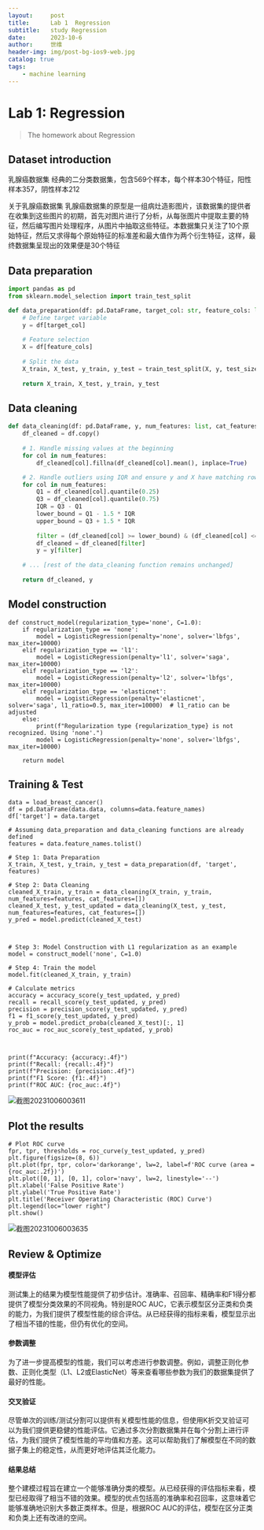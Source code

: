 ```yaml
---
layout:     post
title:      Lab 1  Regression
subtitle:   study Regression
date:       2023-10-6
author:     世维
header-img: img/post-bg-ios9-web.jpg
catalog: true
tags:
    - machine learning
---
```


# Lab 1: Regression

> The homework about Regression

## Dataset introduction

乳腺癌数据集
经典的二分类数据集，包含569个样本，每个样本30个特征，阳性样本357，阴性样本212

关于乳腺癌数据集
乳腺癌数据集的原型是一组病灶造影图片，该数据集的提供者在收集到这些图片的初期，首先对图片进行了分析，从每张图片中提取主要的特征，然后编写图片处理程序，从图片中抽取这些特征。本数据集只关注了10个原始特征，然后又求得每个原始特征的标准差和最大值作为两个衍生特征，这样，最终数据集呈现出的效果便是30个特征

## Data preparation

```python
import pandas as pd
from sklearn.model_selection import train_test_split

def data_preparation(df: pd.DataFrame, target_col: str, feature_cols: list, test_size=0.2):
    # Define target variable
    y = df[target_col]
    
    # Feature selection
    X = df[feature_cols]
   
    # Split the data
    X_train, X_test, y_train, y_test = train_test_split(X, y, test_size=test_size, random_state=42)
    
    return X_train, X_test, y_train, y_test

```

## Data cleaning 

```python
def data_cleaning(df: pd.DataFrame, y, num_features: list, cat_features: list, fill_strategy='mean'):
    df_cleaned = df.copy()
    
    # 1. Handle missing values at the beginning
    for col in num_features:
        df_cleaned[col].fillna(df_cleaned[col].mean(), inplace=True)

    # 2. Handle outliers using IQR and ensure y and X have matching rows
    for col in num_features:
        Q1 = df_cleaned[col].quantile(0.25)
        Q3 = df_cleaned[col].quantile(0.75)
        IQR = Q3 - Q1
        lower_bound = Q1 - 1.5 * IQR
        upper_bound = Q3 + 1.5 * IQR
        
        filter = (df_cleaned[col] >= lower_bound) & (df_cleaned[col] <= upper_bound)
        df_cleaned = df_cleaned[filter]
        y = y[filter]
    
    # ... [rest of the data_cleaning function remains unchanged]
    
    return df_cleaned, y
```



## Model construction

```
def construct_model(regularization_type='none', C=1.0):
    if regularization_type == 'none':
        model = LogisticRegression(penalty='none', solver='lbfgs', max_iter=10000)
    elif regularization_type == 'l1':
        model = LogisticRegression(penalty='l1', solver='saga', max_iter=10000)
    elif regularization_type == 'l2':
        model = LogisticRegression(penalty='l2', solver='lbfgs', max_iter=10000)
    elif regularization_type == 'elasticnet':
        model = LogisticRegression(penalty='elasticnet', solver='saga', l1_ratio=0.5, max_iter=10000)  # l1_ratio can be adjusted
    else:
        print(f"Regularization type {regularization_type} is not recognized. Using 'none'.")
        model = LogisticRegression(penalty='none', solver='lbfgs', max_iter=10000)
    
    return model
```

## Training & Test

```
data = load_breast_cancer()
df = pd.DataFrame(data.data, columns=data.feature_names)
df['target'] = data.target

# Assuming data_preparation and data_cleaning functions are already defined
features = data.feature_names.tolist()

# Step 1: Data Preparation
X_train, X_test, y_train, y_test = data_preparation(df, 'target', features)

# Step 2: Data Cleaning
cleaned_X_train, y_train = data_cleaning(X_train, y_train, num_features=features, cat_features=[])
cleaned_X_test, y_test_updated = data_cleaning(X_test, y_test, num_features=features, cat_features=[])
y_pred = model.predict(cleaned_X_test)



# Step 3: Model Construction with L1 regularization as an example
model = construct_model('none', C=1.0)

# Step 4: Train the model
model.fit(cleaned_X_train, y_train)

# Calculate metrics
accuracy = accuracy_score(y_test_updated, y_pred)
recall = recall_score(y_test_updated, y_pred)
precision = precision_score(y_test_updated, y_pred)
f1 = f1_score(y_test_updated, y_pred)
y_prob = model.predict_proba(cleaned_X_test)[:, 1]
roc_auc = roc_auc_score(y_test_updated, y_prob)



print(f"Accuracy: {accuracy:.4f}")
print(f"Recall: {recall:.4f}")
print(f"Precision: {precision:.4f}")
print(f"F1 Score: {f1:.4f}")
print(f"ROC AUC: {roc_auc:.4f}")
```

![截图20231006003611](C:\Users\Aric-Rondstedt\Desktop\截图20231006003611.png)

## Plot the results

```
# Plot ROC curve
fpr, tpr, thresholds = roc_curve(y_test_updated, y_pred)
plt.figure(figsize=(8, 6))
plt.plot(fpr, tpr, color='darkorange', lw=2, label=f'ROC curve (area = {roc_auc:.2f})')
plt.plot([0, 1], [0, 1], color='navy', lw=2, linestyle='--')
plt.xlabel('False Positive Rate')
plt.ylabel('True Positive Rate')
plt.title('Receiver Operating Characteristic (ROC) Curve')
plt.legend(loc="lower right")
plt.show()
```

![截图20231006003635](C:\Users\Aric-Rondstedt\Desktop\截图20231006003635.png)

## Review & Optimize

#### 模型评估

测试集上的结果为模型性能提供了初步估计。准确率、召回率、精确率和F1得分都提供了模型分类效果的不同视角。特别是ROC AUC，它表示模型区分正类和负类的能力，为我们提供了模型性能的综合评估。从已经获得的指标来看，模型显示出了相当不错的性能，但仍有优化的空间。

#### 参数调整

为了进一步提高模型的性能，我们可以考虑进行参数调整。例如，调整正则化参数、正则化类型（L1、L2或ElasticNet）等来查看哪些参数为我们的数据集提供了最好的性能。

#### 交叉验证

尽管单次的训练/测试分割可以提供有关模型性能的信息，但使用K折交叉验证可以为我们提供更稳健的性能评估。它通过多次分割数据集并在每个分割上进行评估，为我们提供了模型性能的平均值和方差。这可以帮助我们了解模型在不同的数据子集上的稳定性，从而更好地评估其泛化能力。

#### 结果总结

整个建模过程旨在建立一个能够准确分类的模型。从已经获得的评估指标来看，模型已经取得了相当不错的效果。模型的优点包括高的准确率和召回率，这意味着它能够准确地识别大多数正类样本。但是，根据ROC AUC的评估，模型在区分正类和负类上还有改进的空间。
